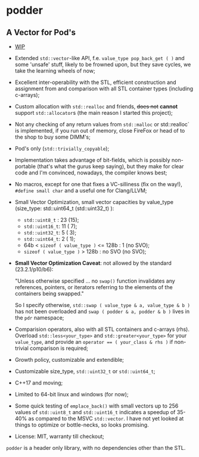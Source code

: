 # podder
## A Vector for Pod's

* [WIP](https://en.wikipedia.org/wiki/Work_in_process)
* Extended `std::vector`-like API, f.e. `value_type pop_back_get ( )` and some 'unsafe' stuff, likely to be frowned upon, but they save cycles, we take the learning wheels of now;
* Excellent inter-operability with the STL, efficient construction and assignment from and comparison with all STL container types (including c-arrays);
* Custom allocation with `std::realloc` and friends, ~~does not~~ **cannot** support `std::allocator`s (the main reason I started this project);
* Not any checking of any return values from `std::malloc` or std::realloc` is implemented, if you run out of memory, close FireFox or head of to the shop to buy some DIMM's;
* Pod's only (`std::trivially_copyable`);
* Implementation takes advantage of bit-fields, which is possibly non-portable (that's what the gurus keep saying), but they make for clear code and I'm convinced, nowadays, the compiler knows best;
* No macros, except for one that fixes a VC-silliness (fix on the way!), `#define small char` and a useful one for Clang/LLVM;
* Small Vector Optimization, small vector capacities by value_type (size_type: std::uint64_t (std::uint32_t) ):
    * `std::uint8_t` : 23 (15);
    * `std::uint16_t`: 11 ( 7);
    * `std::uint32_t`:  5 ( 3);
    * `std::uint64_t`:  2 ( 1);
    * 64b < `sizeof ( value_type )` <= 128b : 1 (no SVO);
    * `sizeof ( value_type )` > 128b : no SVO (no SVO);
* **Small Vector Optimization Caveat**: not allowed by the standard (23.2.1/p10/b6):

    "Unless otherwise specified ...
     no `swap()` function invalidates any references, pointers, or 
     iterators referring to the elements of the containers being swapped."

    So I specify otherwise, `std::swap ( value_type & a, value_type & b )` has not been overloaded and `swap ( podder & a, podder & b )` lives in the `pdr` namespace;
* Comparision operators, also with all STL containers and c-arrays (rhs). Overload `std::less<your_type>` and `std::greater<your_type>` for your `value_type`, and provide an `operator == ( your_class & rhs )` if non-trivial comparison is required;
* Growth policy, customizable and extendible; 
* Customizable size_type, `std::uint32_t` or `std::uint64_t`;
* C++17 and moving;
* Limited to 64-bit linux and windows (for now);
* Some quick testing of `emplace_back()` with small vectors up to 256 values of `std::uint8_t` and `std::uint16_t` indicates a speedup of 35-40% as compared to the MSVC `std::vector`. I have not yet looked at things to optimize or bottle-necks, so looks promising.
* License: MIT, warranty till checkout;

`podder` is a header only library, with no dependencies other than the STL.
